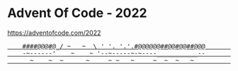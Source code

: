 # Advent Of Code - 2022

https://adventofcode.com/2022

<pre>
<a href="Day03">    ####@@@#@_/ ~   ~  \ ' '. '.'.#@@@@@@##@@#@@##@@@       3 ** </a>
<a href="Day02">    -~------'    ~    ~ '--~-----~-~----___________--       2 ** </a>
<a href="Day01">      ~    ~  ~      ~     ~ ~   ~     ~  ~  ~   ~          1 ** </a>
</pre>